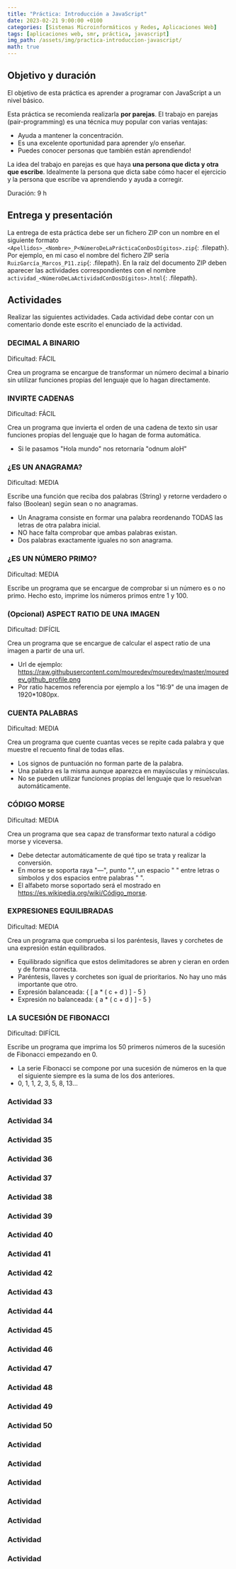 ```yaml
---
title: "Práctica: Introducción a JavaScript"
date: 2023-02-21 9:00:00 +0100
categories: [Sistemas Microinformáticos y Redes, Aplicaciones Web]
tags: [aplicaciones web, smr, práctica, javascript]
img_path: /assets/img/practica-introduccion-javascript/
math: true
---
```


## Objetivo y duración

El objetivo de esta práctica es aprender a programar con JavaScript a un nivel básico.

Esta práctica se recomienda realizarla **por parejas**. El trabajo en parejas (pair-programming) es una técnica muy popular con varias ventajas:

- Ayuda a mantener la concentración.
- Es una excelente oportunidad para aprender y/o enseñar.
- Puedes conocer personas que también están aprendiendo!

La idea del trabajo en parejas es que haya **una persona que dicta y otra que escribe**. Idealmente la persona que dicta sabe cómo hacer el ejercicio y la persona que escribe va aprendiendo y ayuda a corregir. 

Duración: 9 h

## Entrega y presentación

La entrega de esta práctica debe ser un fichero ZIP con un nombre en el siguiente formato `<Apellidos>_<Nombre>_P<NúmeroDeLaPrácticaConDosDígitos>.zip`{: .filepath}. Por ejemplo, en mi caso el nombre del fichero ZIP sería `RuizGarcía_Marcos_P11.zip`{: .filepath}. En la raíz del documento ZIP deben aparecer las actividades correspondientes con el nombre `actividad_<NúmeroDeLaActividadConDosDígitos>.html`{: .filepath}.

## Actividades

Realizar las siguientes actividades. Cada actividad debe contar con un comentario donde este escrito el enunciado de la actividad.

### DECIMAL A BINARIO

Dificultad: FÁCIL

Crea un programa se encargue de transformar un número decimal a binario sin utilizar funciones propias del lenguaje que lo hagan directamente.

### INVIRTE CADENAS

Dificultad: FÁCIL

Crea un programa que invierta el orden de una cadena de texto sin usar funciones propias del lenguaje que lo hagan de forma automática.

- Si le pasamos "Hola mundo" nos retornaría "odnum aloH"

### ¿ES UN ANAGRAMA?

Dificultad: MEDIA

Escribe una función que reciba dos palabras (String) y retorne verdadero o falso (Boolean) según sean o no anagramas.

- Un Anagrama consiste en formar una palabra reordenando TODAS las letras de otra palabra inicial.
- NO hace falta comprobar que ambas palabras existan.
- Dos palabras exactamente iguales no son anagrama.

### ¿ES UN NÚMERO PRIMO?

Dificultad: MEDIA

Escribe un programa que se encargue de comprobar si un número es o no primo.
Hecho esto, imprime los números primos entre 1 y 100.

### (Opcional) ASPECT RATIO DE UNA IMAGEN

Dificultad: DIFÍCIL

Crea un programa que se encargue de calcular el aspect ratio de una imagen a partir de una url.

- Url de ejemplo: https://raw.githubusercontent.com/mouredev/mouredev/master/mouredev_github_profile.png
- Por ratio hacemos referencia por ejemplo a los "16:9" de una imagen de 1920*1080px.

### CUENTA PALABRAS

Dificultad: MEDIA

Crea un programa que cuente cuantas veces se repite cada palabra y que muestre el recuento final de todas ellas.

- Los signos de puntuación no forman parte de la palabra.
- Una palabra es la misma aunque aparezca en mayúsculas y minúsculas.
- No se pueden utilizar funciones propias del lenguaje que lo resuelvan automáticamente.


### CÓDIGO MORSE

Dificultad: MEDIA

Crea un programa que sea capaz de transformar texto natural a código morse y viceversa.

- Debe detectar automáticamente de qué tipo se trata y realizar la conversión.
- En morse se soporta raya "—", punto ".", un espacio " " entre letras o símbolos y dos espacios entre palabras "  ".
- El alfabeto morse soportado será el mostrado en https://es.wikipedia.org/wiki/Código_morse.

### EXPRESIONES EQUILIBRADAS

Dificultad: MEDIA

Crea un programa que comprueba si los paréntesis, llaves y corchetes de una expresión están equilibrados.

- Equilibrado significa que estos delimitadores se abren y cieran en orden y de forma correcta.
- Paréntesis, llaves y corchetes son igual de prioritarios. No hay uno más importante que otro.
- Expresión balanceada: { [ a * ( c + d ) ] - 5 }
- Expresión no balanceada: { a * ( c + d ) ] - 5 }

### LA SUCESIÓN DE FIBONACCI

Dificultad: DIFÍCIL

Escribe un programa que imprima los 50 primeros números de la sucesión de Fibonacci empezando en 0.

- La serie Fibonacci se compone por una sucesión de números en la que el siguiente siempre es la suma de los dos anteriores.
- 0, 1, 1, 2, 3, 5, 8, 13...

### Actividad 33

### Actividad 34

### Actividad 35

### Actividad 36

### Actividad 37

### Actividad 38

### Actividad 39

### Actividad 40

### Actividad 41

### Actividad 42

### Actividad 43

### Actividad 44

### Actividad 45

### Actividad 46

### Actividad 47

### Actividad 48

### Actividad 49

### Actividad 50

### Actividad 

### Actividad 

### Actividad 

### Actividad 

### Actividad 

### Actividad 

### Actividad 